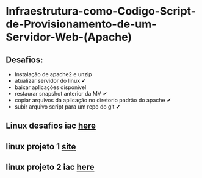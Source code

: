 # Infraestrutura-como-Codigo-Script-de-Provisionamento-de-um-Servidor-Web-(Apache)

## Desafios: 

* Instalação de apache2 e unzip 
* atualizar servidor do linux ✔
* baixar aplicações disponivel 
* restaurar snapshot anterior da MV ✔
* copiar arquivos da aplicação no diretorio padrão do apache ✔
* subir arquivo script para um repo do git ✔


## Linux desafios iac [here](https://github.com/marehead/criando-infra-com-codigo-passo-a-passo)
## linux projeto 1 [site]()
## linux projeto 2 iac [here](https://github.com/marehead/Infraestrutura-como-Codigo-Script-de-Provisionamento-de-um-Servidor-Web-Apache-/blob/main/script-iac.md)
